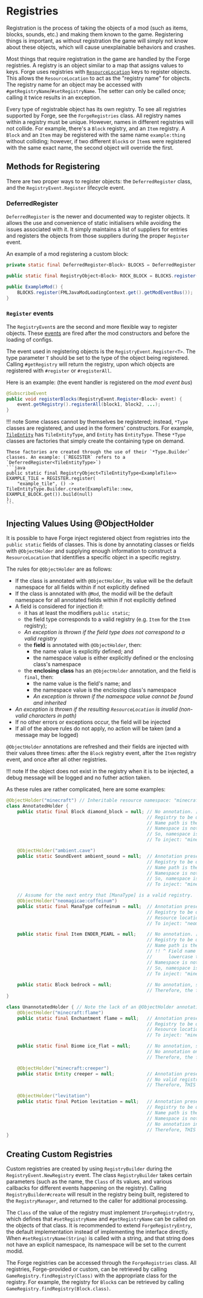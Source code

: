 Registries
==========

Registration is the process of taking the objects of a mod (such as items, blocks, sounds, etc.) and making them known to the game. Registering things is important, as without registration the game will simply not know about these objects, which will cause unexplainable behaviors and crashes. 

Most things that require registration in the game are handled by the Forge registries. A registry is an object similar to a map that assigns values to keys. Forge uses registries with [`ResourceLocation`][ResourceLocation] keys to register objects. This allows the `ResourceLocation` to act as the "registry name" for objects. The registry name for an object may be accessed with `#getRegistryName`/`#setRegistryName`. The setter can only be called once; calling it twice results in an exception. 

Every type of registrable object has its own registry. To see all registries supported by Forge, see the `ForgeRegistries` class. All registry names within a registry must be unique. However, names in different registries will not collide. For example, there's a `Block` registry, and an `Item` registry. A `Block` and an `Item` may be registered with the same name `example:thing` without colliding; however, if two different `Block`s or `Item`s were registered with the same exact name, the second object will override the first.

Methods for Registering
------------------

There are two proper ways to register objects: the `DeferredRegister` class, and the `RegistryEvent.Register` lifecycle event.

### DeferredRegister

`DeferredRegister` is the newer and documented way to register objects. It allows the use and convenience of static initialisers while avoiding the issues associated with it. It simply maintains a list of suppliers for entries and registers the objects from those suppliers during the proper `Register` event.

An example of a mod registering a custom block:

```java
private static final DeferredRegister<Block> BLOCKS = DeferredRegister.create(ForgeRegistries.BLOCKS, MODID);

public static final RegistryObject<Block> ROCK_BLOCK = BLOCKS.register("rock", () -> new Block(Block.Properties.create(Material.ROCK)));

public ExampleMod() {
	BLOCKS.register(FMLJavaModLoadingContext.get().getModEventBus());
}
```

### `Register` events

The `RegistryEvent`s are the second and more flexible way to register objects. These [events][] are fired after the mod constructors and before the loading of configs.

The event used in registering objects is the `RegistryEvent.Register<T>`. The type parameter `T` should be set to the type of the object being registered. Calling `#getRegistry` will return the registry, upon which objects are registered with `#register` or `#registerAll`. 

Here is an example: (the event handler is registered on the *mod event bus*)

```java
@SubscribeEvent
public void registerBlocks(RegistryEvent.Register<Block> event) {
    event.getRegistry().registerAll(block1, block2, ...);
}
```

!!! note
    Some classes cannot by themselves be registered; instead, `*Type` classes are registered, and used in the formers' constructors. For example, [`TileEntity`][tileentity] has `TileEntityType`, and `Entity` has `EntityType`. These `*Type` classes are factories that simply create the containing type on demand. 
    
    These factories are created through the use of their `*Type.Builder` classes. An example: (`REGISTER` refers to a `DeferredRegister<TileEntityType>`)
    ```java
    public static final RegistryObject<TileEntityType<ExampleTile>> EXAMPLE_TILE = REGISTER.register(
        "example_tile", () -> TileEntityType.Builder.create(ExampleTile::new, EXAMPLE_BLOCK.get()).build(null)
    );
    ```

Injecting Values Using @ObjectHolder
-------------------------------------

It is possible to have Forge inject registered object from registries into the `public static` fields of classes. This is done by annotating classes or fields with `@ObjectHolder` and supplying enough information to construct a `ResourceLocation` that identifies a specific object in a specific registry.

The rules for `@ObjectHolder` are as follows:

  * If the class is annotated with `@ObjectHolder`, its value will be the default namespace for all fields within if not explicitly defined
  * If the class is annotated with `@Mod`, the modid will be the default namespace for all annotated fields within if not explicitly defined
  * A field is considered for injection if:
    * it has at least the modifiers `public static`;
    * the field type corresponds to a valid registry (e.g. `Item` for the `Item` registry);
    * *An exception is thrown if the field type does not correspond to a valid registry*
    * the **field** is annotated with `@ObjectHolder`, then:
        * the name value is explicitly defined; and
        * the namespace value is either explicitly defined or the enclosing class's namespace
    * the **enclosing class** has an `@ObjectHolder` annotation, and the field is `final`, then:
        * the name value is the field's name; and
        * the namespace value is the enclosing class's namespace
        * *An exception is thrown if the namespace value cannot be found and inherited*
  * *An exception is thrown if the resulting `ResourceLocation` is invalid (non-valid characters in path)*
  * If no other errors or exceptions occur, the field will be injected
  * If all of the above rules do not apply, no action will be taken (and a message may be logged)

`@ObjectHolder` annotations are refreshed and their fields are injected with their values three times: after the `Block` registry event, after the `Item` registry event, and once after all other registries. 

!!! note
    If the object does not exist in the registry when it is to be injected, a debug message will be logged and no futher action taken.

As these rules are rather complicated, here are some examples:
```java
@ObjectHolder("minecraft") // Inheritable resource namespace: "minecraft"
class AnnotatedHolder {
    public static final Block diamond_block = null; // No annotation. [public static final] is required.
    												// Registry to be queried is [Block].
    												// Name path is the name of the field: "diamond_block"
    												// Namespace is not explicitly defined.
    												// So, namespace is inherited from class annotation: "minecraft"
    												// To inject: "minecraft:diamond_block" from the [Block] registry  

	@ObjectHolder("ambient.cave")
    public static SoundEvent ambient_sound = null;  // Annotation present. [public static] is required.
    												// Registry to be queried is [SoundEvent].
    												// Name path is the value of the annotation: "ambient.cave"
    												// Namespace is not explicitly defined.
    												// So, namespace is inherited from class annotation: "minecraft"
    												// To inject: "minecraft:ambient.cave" from the [SoundEvent] registry

	// Assume for the next entry that [ManaType] is a valid registry.  		
    @ObjectHolder("neomagicae:coffeinum")
    public static final ManaType coffeinum = null;  // Annotation present. [public static] is required. [final] is optional.
    												// Registry to be queried is [ManaType] (custom registry).
    												// Resource location is explicitly defined: "neomagicae:coffeinum"
    												// To inject: "neomagicae:coffeinum" from the [ManaType] registry 

    public static final Item ENDER_PEARL = null;    // No annotation. [public static final] is required.
    												// Registry to be queried is [Item].
    												// Name path is the name of the field: "ENDER_PEARL" -> "ender_pearl"
    												// !! ^ Field name is valid, because ResourceLocations
    												//      lowercase their values automatically.
    												// Namespace is not explicitly defined.
    												// So, namespace is inherited from class annotation: "minecraft"
    												// To inject: "minecraft:ender_pearl" from the [Item] registry 
    												
    public static Block bedrock = null;             // No annotation, so [public static final] is required.
    												// Therefore, the field is ignored.
}

class UnannotatedHolder { // Note the lack of an @ObjectHolder annotation on this class.
    @ObjectHolder("minecraft:flame")
    public static final Enchantment flame = null;   // Annotation present. [public static] is required. [final] is optional.
    												// Registry to be queried is [Enchantment].
    												// Resource location is explicitly defined: "minecraft:flame"
    												// To inject: "minecraft:flame" from the [Enchantment] registry  

    public static final Biome ice_flat = null;      // No annotation, so [public static final] is required.
    												// No annotation on the enclosing class.
    												// Therefore, the field is ignored.

	@ObjectHolder("minecraft:creeper")
    public static Entity creeper = null; 		    // Annotation present. [public static] is required.
    												// No valid registry exists for [Entity].
    												// Therefore, THIS WILL PRODUCE AN EXCEPTION.

    @ObjectHolder("levitation")
    public static final Potion levitation = null;   // Annotation present. [public static] is required. [final] is optional.
    												// Registry to be queried is [Potion].
    												// Name path is the value of the annotation: "levitation"
    												// Namespace is not explicitly defined.
    												// No annotation in enclosing class.
    												// Therefore, THIS WILL PRODUCE AN EXCEPTION.
}
```

Creating Custom Registries
-------------------

Custom registries are created by using `RegistryBuilder` during the `RegistryEvent.NewRegistry` event. The class `RegistryBuilder` takes certain parameters (such as the name, the `Class` of its values, and various callbacks for different events happening on the registry). Calling `RegistryBuilder#create` will result in the registry being built, registered to the `RegistryManager`, and returned to the caller for additional processing.

The `Class` of the value of the registry must implement `IForgeRegistryEntry`, which defines that `#setRegistryName` and `#getRegistryName` can be called on the objects of that class. It is recommended to extend `ForgeRegistryEntry`, the default implementation instead of implementing the interface directly. When `#setRegistryName(String)` is called with a string, and that string does not have an explicit namespace, its namespace will be set to the current modid.

The Forge registries can be accessed through the `ForgeRegistries` class. All registries, Forge-provided or custom, can be retrieved by calling `GameRegistry.findRegistry(Class)` with the appropriate class for the registry. For example, the registry for `Block`s can be retrieved by calling `GameRegistry.findRegistry(Block.class)`.

[ResourceLocation]: resources.md#resourcelocation
[events]: ../events/intro.md
[tileentity]: ../tileentities/tileentity.md